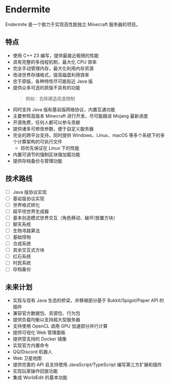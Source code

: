 # Endermite

Endermite 是一个致力于实现高性能独立 Minecraft 服务器的项目。

## 特点

- 使用 C++ 23 编写，提供最接近极限的性能
- 具有完整的多线程机制，最大化 CPU 效率
- 完全手动管理内存，最大化利用内存资源
- 改进世界存储格式，提高磁盘利用效率
- 忠于原版，各种特性尽可能贴近 Java 版
- 提供众多可选的原版不具有的功能
  > 例如：去除建造高度限制
- 同时支持 Java 版和基岩版网络协议，内置互通功能
- 主要参照高版本 Minecraft 进行开发，尽可能跟进 Mojang 最新进度
- 开源免费，任何人都可以参与贡献
- 提供诸多可修改参数，便于自定义服务器
- 完全的跨平台支持，同时提供 Windows、Linux、macOS 等多个系统下的多个计算架构的可执行文件
  - 将优先保证在 Linux 下的性能
- 内置可调节的强制区块强加载功能
- 提供存档备份与管理功能

## 技术路线

- [ ] Java 版协议实现
- [ ] 基岩版协议实现
- [ ] 世界格式转化
- [ ] 超平坦世界生成器
- [ ] 基本创造模式世界交互（角色移动、破坏/放置方块）
- [ ] 聊天系统
- [ ] 生物寻路算法
- [ ] 基础怪物
- [ ] 合成系统
- [ ] 其余交互式方块
- [ ] 红石系统
- [ ] 村民系统
- [ ] 存档备份

## 未来计划

- 实现与现有 Java 生态的桥梁，并移植部分基于 Bukkit/Spigot/Paper API 的插件
- 兼容官方数据包、资源包、行为包
- 提供负载均衡以支持超大型服务器
- 支持使用 OpenCL 调用 GPU 加速部分并行计算
- 提供可视化 Web 管理面板
- 提供受支持的 Docker 镜像
- 实现官方内置命令
- QQ/Discord 机器人
- Web 卫星地图
- 提供完善的 API 且支持使用 JavaScript/TypeScript 编写第三方扩展和插件
- 实现玩家操作回放功能
- 集成 WorldEdit 的基本功能
